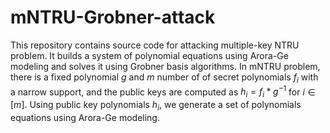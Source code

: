 # mNTRU-Grobner-attack
This repository contains source code for attacking multiple-key NTRU problem.
It builds a system of polynomial equations using Arora-Ge modeling and solves it using Grobner basis algorithms. 
In mNTRU problem, there is a fixed polynomial $g$ and $m$ number of of secret polynomials $f_i$ with a narrow support, and the public keys are computed as $h_i=f_i* g^{-1}$ for $i \in [m]$. Using public key polynomials $h_i$, we generate a set of polynomials equations using Arora-Ge modeling.
